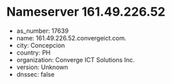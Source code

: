 # Nameserver 161.49.226.52

* as_number: 17639
* name: 161.49.226.52.convergeict.com.
* city: Concepcion
* country: PH
* organization: Converge ICT Solutions Inc.
* version: Unknown
* dnssec: false
